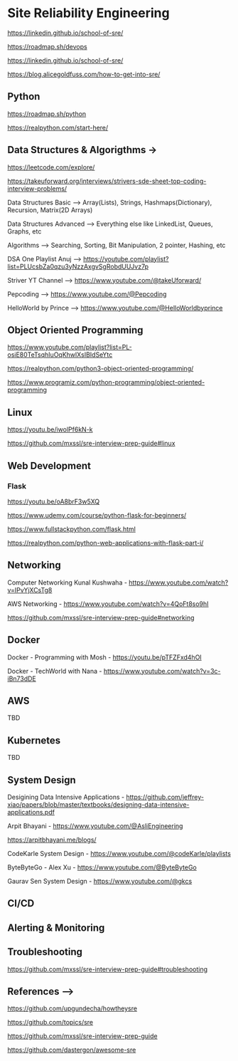 # Site Reliability Engineering

https://linkedin.github.io/school-of-sre/

https://roadmap.sh/devops

https://linkedin.github.io/school-of-sre/

https://blog.alicegoldfuss.com/how-to-get-into-sre/


## Python

https://roadmap.sh/python

https://realpython.com/start-here/

## Data Structures & Algorigthms -> 

https://leetcode.com/explore/

https://takeuforward.org/interviews/strivers-sde-sheet-top-coding-interview-problems/

Data Structures Basic --> Array(Lists), Strings, Hashmaps(Dictionary), Recursion, Matrix(2D Arrays)

Data Structures Advanced --> Everything else like LinkedList, Queues, Graphs, etc

Algorithms --> Searching, Sorting, Bit Manipulation, 2 pointer, Hashing, etc

DSA One Playlist Anuj --> https://youtube.com/playlist?list=PLUcsbZa0qzu3yNzzAxgvSgRobdUUJvz7p

Striver YT Channel --> https://www.youtube.com/@takeUforward/

Pepcoding --> https://www.youtube.com/@Pepcoding

HelloWorld by Prince --> https://www.youtube.com/@HelloWorldbyprince

## Object Oriented Programming

https://www.youtube.com/playlist?list=PL-osiE80TeTsqhIuOqKhwlXsIBIdSeYtc

https://realpython.com/python3-object-oriented-programming/

https://www.programiz.com/python-programming/object-oriented-programming

## Linux

https://youtu.be/iwolPf6kN-k

https://github.com/mxssl/sre-interview-prep-guide#linux

## Web Development

### Flask
https://youtu.be/oA8brF3w5XQ

https://www.udemy.com/course/python-flask-for-beginners/

https://www.fullstackpython.com/flask.html

https://realpython.com/python-web-applications-with-flask-part-i/

## Networking

Computer Networking Kunal Kushwaha - https://www.youtube.com/watch?v=IPvYjXCsTg8

AWS Networking - https://www.youtube.com/watch?v=4QoFt8so9hI

https://github.com/mxssl/sre-interview-prep-guide#networking

## Docker

Docker - Programming with Mosh - https://youtu.be/pTFZFxd4hOI

Docker - TechWorld with Nana - https://www.youtube.com/watch?v=3c-iBn73dDE

## AWS

TBD


## Kubernetes

TBD

## System Design

Desigining Data Intensive Applications - https://github.com/jeffrey-xiao/papers/blob/master/textbooks/designing-data-intensive-applications.pdf

Arpit Bhayani - https://www.youtube.com/@AsliEngineering

https://arpitbhayani.me/blogs/

CodeKarle System Design - https://www.youtube.com/@codeKarle/playlists

ByteByteGo - Alex Xu - https://www.youtube.com/@ByteByteGo

Gaurav Sen System Design - https://www.youtube.com/@gkcs

## CI/CD

## Alerting & Monitoring

## Troubleshooting

https://github.com/mxssl/sre-interview-prep-guide#troubleshooting

## References -->
https://github.com/upgundecha/howtheysre

https://github.com/topics/sre

https://github.com/mxssl/sre-interview-prep-guide

https://github.com/dastergon/awesome-sre
